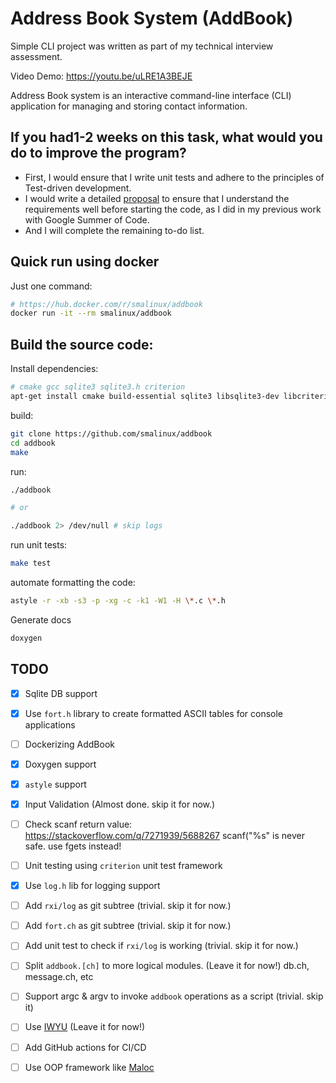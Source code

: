 # Address Book System (AddBook)

Simple CLI project was written as part of my technical interview assessment.

Video Demo: https://youtu.be/uLRE1A3BEJE

Address Book system is an interactive command-line interface (CLI) application
for managing and storing contact information.

## If you had1-2 weeks on this task, what would you do to improve the program?

- First, I would ensure that I write unit tests and adhere to the principles of Test-driven development.
- I would write a detailed [proposal](https://gist.github.com/smalinux/2e9c5537fdac65501a655280352c9c15#google-summer-of-code-2022) to ensure that I understand the requirements well before starting the code, as I did in my previous work with Google Summer of Code.
- And I will complete the remaining to-do list.

## Quick run using docker
Just one command:
``` bash
# https://hub.docker.com/r/smalinux/addbook
docker run -it --rm smalinux/addbook
```

## Build the source code:

Install dependencies:
``` bash
# cmake gcc sqlite3 sqlite3.h criterion
apt-get install cmake build-essential sqlite3 libsqlite3-dev libcriterion-dev
```

build:
``` bash
git clone https://github.com/smalinux/addbook
cd addbook
make
```

run:
``` bash
./addbook

# or

./addbook 2> /dev/null # skip logs
```
run unit tests:
``` bash
make test
```

automate formatting the code:
``` bash
astyle -r -xb -s3 -p -xg -c -k1 -W1 -H \*.c \*.h
```

Generate docs
``` bash
doxygen
```

## TODO
- [x] Sqlite DB support
- [x] Use `fort.h` library to create formatted ASCII tables for console applications
- [ ] Dockerizing AddBook
- [x] Doxygen support
- [x] `astyle` support
- [x] Input Validation (Almost done. skip it for now.)
- [ ] Check scanf return value: https://stackoverflow.com/q/7271939/5688267 scanf("%s" is never safe. use fgets instead!
- [ ] Unit testing using `criterion` unit test framework
- [x] Use `log.h` lib for logging support
- [ ] Add `rxi/log` as git subtree (trivial. skip it for now.)
- [ ] Add `fort.ch` as git subtree (trivial. skip it for now.)
- [ ] Add unit test to check if `rxi/log` is working (trivial. skip it for now.)
- [ ] Split `addbook.[ch]` to more logical modules. (Leave it for now!) db.ch, message.ch, etc
- [ ] Support argc & argv to invoke `addbook` operations as a script (trivial. skip it)
- [ ] Use [IWYU](https://github.com/include-what-you-use/include-what-you-use) (Leave it for now!)
- [ ] Add GitHub actions for CI/CD
- [ ] Use OOP framework like [Maloc](http://fetk.org/codes/maloc/api/html/index.html)


<!--

`
sometimes `make --debug=b` is nice for debugging the Makefile.




$ sqlite3
-------------------
https://zetcode.com/db/sqlitec/



-->
